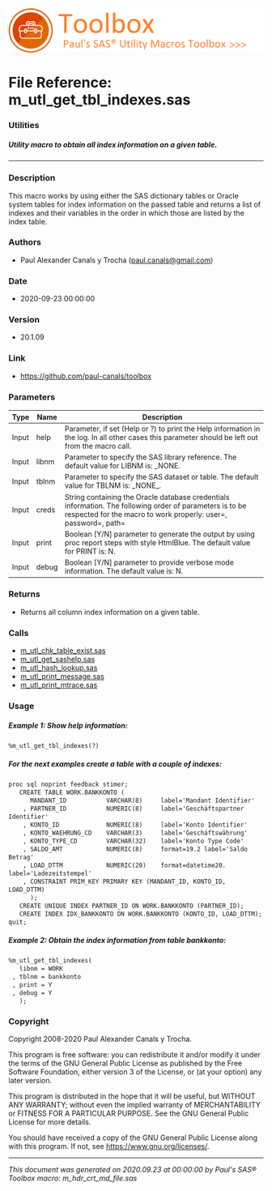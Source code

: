 [![../../misc/images/doc_header.png](../../misc/images/doc_header.png)](#)
# 
# File Reference: m_utl_get_tbl_indexes.sas

### Utilities

##### Utility macro to obtain all index information on a given table.

***

### Description
This macro works by using either the SAS dictionary tables or Oracle system tables for index information on the passed table and returns a list of indexes and their variables in the order in which those are listed by the index table.



### Authors
* Paul Alexander Canals y Trocha (paul.canals@gmail.com)

### Date
* 2020-09-23 00:00:00

### Version
* 20.1.09

### Link
* https://github.com/paul-canals/toolbox

### Parameters
| Type | Name | Description |
| ---- | ---- | ----------- |
| Input | help | Parameter, if set (Help or ?) to print the Help information in the log. In all other cases this parameter should be left out from the macro call. |
| Input | libnm | Parameter to specify the SAS library reference. The default value for LIBNM is: _NONE. |
| Input | tblnm | Parameter to specify the SAS dataset or table. The default value for TBLNM is: \_NONE\_. |
| Input | creds | String containing the Oracle database credentials information. The following order of parameters is to be respected for the macro to work properly: user=, password=, path= |
| Input | print | Boolean [Y/N] parameter to generate the output by using proc report steps with style HtmlBlue. The default value for PRINT is: N. |
| Input | debug | Boolean [Y/N] parameter to provide verbose mode information. The default value is: N. |

### Returns
* Returns all column index information on a given table.

### Calls
* [m_utl_chk_table_exist.sas](m_utl_chk_table_exist.md)
* [m_utl_get_sashelp.sas](m_utl_get_sashelp.md)
* [m_utl_hash_lookup.sas](m_utl_hash_lookup.md)
* [m_utl_print_message.sas](m_utl_print_message.md)
* [m_utl_print_mtrace.sas](m_utl_print_mtrace.md)

### Usage

##### Example 1: Show help information:
```sas
%m_utl_get_tbl_indexes(?)
```

##### For the next examples create a table with a couple of indexes:
```sas
proc sql noprint feedback stimer;
   CREATE TABLE WORK.BANKKONTO (
      MANDANT_ID           VARCHAR(8)     label='Mandant Identifier'
    , PARTNER_ID           NUMERIC(8)     label='Geschäftspartner Identifier'
    , KONTO_ID             NUMERIC(8)     label='Konto Identifier'
    , KONTO_WAEHRUNG_CD    VARCHAR(3)     label='Geschäftswährung'
    , KONTO_TYPE_CD        VARCHAR(32)    label='Konto Type Code'
    , SALDO_AMT            NUMERIC(8)     format=19.2 label='Saldo Betrag'
    , LOAD_DTTM            NUMERIC(20)    format=datetime20. label='Ladezeitstempel'
    , CONSTRAINT PRIM_KEY PRIMARY KEY (MANDANT_ID, KONTO_ID, LOAD_DTTM)
      );
   CREATE UNIQUE INDEX PARTNER_ID ON WORK.BANKKONTO (PARTNER_ID);
   CREATE INDEX IDX_BANKKONTO ON WORK.BANKKONTO (KONTO_ID, LOAD_DTTM);
quit;
```

##### Example 2: Obtain the index information from table bankkonto:
```sas
%m_utl_get_tbl_indexes(
   libnm = WORK
 , tblnm = bankkonto
 , print = Y
 , debug = Y
   );
```

### Copyright
Copyright 2008-2020 Paul Alexander Canals y Trocha. 
 
This program is free software: you can redistribute it and/or modify 
it under the terms of the GNU General Public License as published by 
the Free Software Foundation, either version 3 of the License, or 
(at your option) any later version. 
 
This program is distributed in the hope that it will be useful, 
but WITHOUT ANY WARRANTY; without even the implied warranty of 
MERCHANTABILITY or FITNESS FOR A PARTICULAR PURPOSE. See the 
GNU General Public License for more details. 
 
You should have received a copy of the GNU General Public License 
along with this program. If not, see <https://www.gnu.org/licenses/>. 


***
*This document was generated on 2020.09.23 at 00:00:00 by Paul's SAS&reg; Toolbox macro: m_hdr_crt_md_file.sas*
